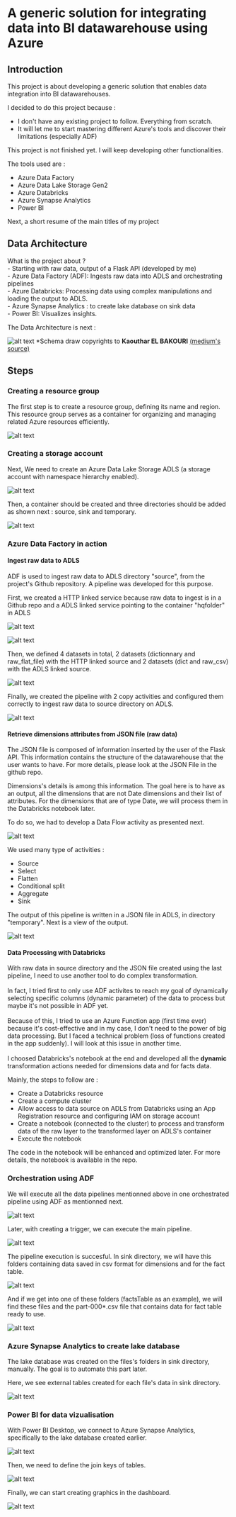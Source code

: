 # A generic solution for integrating data into BI datawarehouse using Azure
## Introduction

This project is about developing a generic solution that enables data integration into BI datawarehouses.

I decided to do this project because :
- I don't have any existing project to follow. Everything from scratch.
- It will let me to start mastering different Azure's tools and discover their limitations (especially ADF)

This project is not finished yet. I will keep developing other functionalities.

The tools used are : 
- Azure Data Factory
- Azure Data Lake Storage Gen2
- Azure Databricks
- Azure Synapse Analytics
- Power BI

Next, a short resume of the main titles of my project

## Data Architecture

What is the project about ? 
<br> - Starting with raw data, output of a Flask API (developed by me)
<br> - Azure Data Factory (ADF): Ingests raw data into ADLS and orchestrating pipelines 
<br> - Azure Databricks: Processing data using complex manipulations and loading the output to ADLS.
<br> - Azure Synapse Analytics : to create lake database on sink data
<br> - Power BI: Visualizes insights.

The Data Architecture is next :

![alt text](images/data_architecture.png)
*Schema draw copyrights to **Kaouthar EL BAKOURI** [(medium's source)](https://medium.com/@kwtrelbakouri1/azure-end-to-end-data-engineering-project-harnessing-the-github-student-pack-for-students-and-be61227ccef2)

## Steps

### Creating a resource group

The first step is to create a resource group, defining its name and region. This resource group serves as a container for organizing and managing related Azure resources efficiently.

![alt text](images/resourcegroup.png)

### Creating a storage account

Next, We need to create an Azure Data Lake Storage ADLS (a storage account with namespace hierarchy enabled).

![alt text](images/adls.png)

Then, a container should be created and three directories should be added as shown next : source, sink and temporary.

![alt text](images/container.png)

### Azure Data Factory in action
#### Ingest raw data to ADLS

ADF is used to ingest raw data to ADLS directory "source", from the project's Github repository. A pipeline was developed for this purpose.

First, we created a HTTP linked service because raw data to ingest is in a Github repo and a ADLS linked service pointing to the container "hqfolder" in ADLS

![alt text](images/http_linked_service.png)

![alt text](images/adlslinkedserivce.png)

Then, we defined 4 datasets in total, 2 datasets (dictionnary and raw_flat_file) with the HTTP linked source and 2 datasets (dict and raw_csv) with the ADLS linked source.

![alt text](images/datasetshttpsource.png)<br> 

Finally, we created the pipeline with 2 copy activities and configured them correctly to ingest raw data to source directory on ADLS.

![alt text](images/pipelinecopyrawdatatoadls.png)<br> 

#### Retrieve dimensions attributes from JSON file (raw data)

The JSON file is composed of information inserted by the user of the Flask API. This information contains the structure of the datawarehouse that the user wants to have.
For more details, please look at the JSON File in the github repo.

Dimensions's details is among this information. The goal here is to have as an output, all the dimensions that are not Date dimensions and their list of attributes.
For the dimensions that are of type Date, we will process them in the Databricks notebook later.

To do so, we had to develop a Data Flow activity as presented next.

![alt text](images/dataflow.png)<br> 

We used many type of activities : 
- Source
- Select
- Flatten
- Conditional split
- Aggregate
- Sink

The output of this pipeline is written in a JSON file in ADLS, in directory "temporary".
Next is a view of the output.

![alt text](images/outputtemp.png)<br> 


#### Data Processing with Databricks

With raw data in source directory and the JSON file created using the last pipeline, I need to use another tool to do complex transformation. 
<br>
<br>In fact, I tried first to only use ADF activites to reach my goal of dynamically selecting specific columns (dynamic parameter) of the data to process but maybe it's not possible in ADF yet.
<br>
<br>Because of this, I tried to use an Azure Function app (first time ever) because it's cost-effective and in my case, 
I don't need to the power of big data processing. But I faced a technical problem (loss of functions created in the app suddenly). I will look at this issue in another time.
<br>
<br>I choosed Databricks's notebook at the end and developed all the **dynamic** transformation actions needed for dimensions data and for facts data.

Mainly, the steps to follow  are :
- Create a Databricks resource
- Create a compute cluster
- Allow access to data source on ADLS from Databricks using an App Registration resource and configuring IAM on storage account
- Create a notebook (connected to the cluster) to process and transform data of the raw layer to the transformed layer on ADLS's container
- Execute the notebook

The code in the notebook will be enhanced and optimized later. For more details, the notebook is available in the repo.

### Orchestration using ADF

We will execute all the data pipelines mentionned above in one orchestrated pipeline using ADF as mentionned next.

![alt text](images/mainpipeline.png)

Later, with creating a trigger, we can execute the main pipeline.

![alt text](images/mainpipelineExe.png)

The pipeline execution is succesful. In sink directory, we will have this folders containing data saved in csv format for dimensions and for the fact table.

![alt text](images/sinkfolder.png)

And if we get into one of these folders (factsTable as an example), we will find these files and the part-000*.csv 
file that contains data for fact table ready to use.

![alt text](images/factsTablefolder.png)

### Azure Synapse Analytics to create lake database

The lake database was created on the files's folders in sink directory, manually. The goal is to automate this part later.

Here, we see external tables created for each file's data in sink directory.

![alt text](images/lakedatabse.png)

### Power BI for data vizualisation

With Power BI Desktop, we connect to Azure Synapse Analytics, specifically to the lake database created earlier.

![alt text](images/connectPowerBi.png)

Then, we need to define the join keys of tables.

![alt text](images/joinkeys.png)

Finally, we can start creating graphics in the dashboard.

![alt text](images/Dashboard.png)

